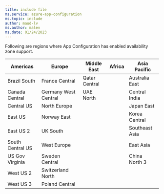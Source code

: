 ```yaml
---
title: include file
ms.service: azure-app-configuration
ms.topic: include
author: maud-lv
ms.author: malev
ms.date: 01/24/2023
---
```


Following are regions where App Configuration has enabled availability zone support.

| Americas         | Europe               | Middle East   | Africa | Asia Pacific   |
|------------------|----------------------|---------------|--------|----------------|
| Brazil South     | France Central       | Qatar Central |        | Australia East |
| Canada Central   | Germany West Central | UAE North     |        | Central India  |
| Central US       | North Europe         |               |        | Japan East     |
| East US          | Norway East          |               |        | Korea Central  |
| East US 2        | UK South             |               |        | Southeast Asia |
| South Central US | West Europe          |               |        | East Asia      |
| US Gov Virginia  | Sweden Central       |               |        | China North 3  |
| West US 2        | Switzerland North    |               |        |                |
| West US 3        | Poland Central       |               |        |                |
